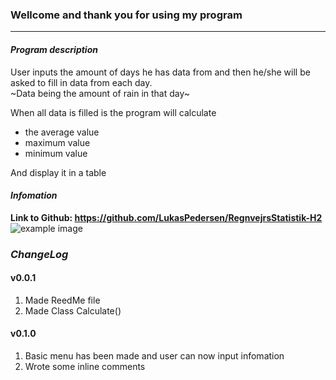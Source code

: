 ### Wellcome and thank you for using my program
---
#### *Program description*  

User inputs the amount of days he has data from and then he/she will be asked to fill in data from each day.  
~Data being the amount of rain in that day~  

When all data is filled is the program will calculate  
* the average value  
* maximum value   
* minimum value  

And display it in a table  

#### *Infomation*  
**Link to Github: https://github.com/LukasPedersen/RegnvejrsStatistik-H2**  
![example image](https://avatars3.githubusercontent.com/u/61869988?s=400&u=74e77d48ce80143ad77f2dafa0d3528286437f0e&v=4")













### *ChangeLog*  
####  v0.0.1
1. Made ReedMe file
2. Made Class Calculate()  
####  v0.1.0
1. Basic menu has been made and user can now input infomation
2. Wrote some inline comments